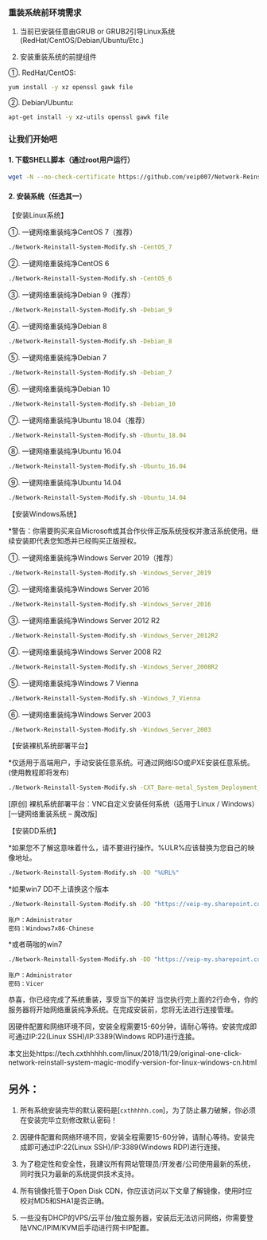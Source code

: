
### 重装系统前环境需求
1. 当前已安装任意由GRUB or GRUB2引导Linux系统(RedHat/CentOS/Debian/Ubuntu/Etc.)

2. 安装重装系统的前提组件

①. RedHat/CentOS:
``` bash
yum install -y xz openssl gawk file
```

②. Debian/Ubuntu:
``` bash
apt-get install -y xz-utils openssl gawk file
```

### 让我们开始吧
#### 1. 下载SHELL脚本（通过root用户运行）
``` bash
wget -N --no-check-certificate https://github.com/veip007/Network-Reinstall-System-Modify/raw/master/Network-Reinstall-System-Modify.sh && chmod a+x Network-Reinstall-System-Modify.sh
```

#### 2. 安装系统（任选其一）
【安装Linux系统】

①. 一键网络重装纯净CentOS 7（推荐）
``` bash
./Network-Reinstall-System-Modify.sh -CentOS_7
```

②. 一键网络重装纯净CentOS 6
``` bash
./Network-Reinstall-System-Modify.sh -CentOS_6
```

③. 一键网络重装纯净Debian 9（推荐）
``` bash
./Network-Reinstall-System-Modify.sh -Debian_9
```

④. 一键网络重装纯净Debian 8
``` bash
./Network-Reinstall-System-Modify.sh -Debian_8
```

⑤. 一键网络重装纯净Debian 7
``` bash
./Network-Reinstall-System-Modify.sh -Debian_7
```

⑥. 一键网络重装纯净Debian 10
``` bash
./Network-Reinstall-System-Modify.sh -Debian_10
```

⑦. 一键网络重装纯净Ubuntu 18.04（推荐）
``` bash
./Network-Reinstall-System-Modify.sh -Ubuntu_18.04
```

⑧. 一键网络重装纯净Ubuntu 16.04
``` bash
./Network-Reinstall-System-Modify.sh -Ubuntu_16.04
```

⑨. 一键网络重装纯净Ubuntu 14.04
``` bash
./Network-Reinstall-System-Modify.sh -Ubuntu_14.04
```

【安装Windows系统】

*警告：你需要购买来自Microsoft或其合作伙伴正版系统授权并激活系统使用。继续安装即代表您知悉并已经购买正版授权。

①. 一键网络重装纯净Windows Server 2019（推荐）
``` bash
./Network-Reinstall-System-Modify.sh -Windows_Server_2019
```

②. 一键网络重装纯净Windows Server 2016
``` bash
./Network-Reinstall-System-Modify.sh -Windows_Server_2016
```

③. 一键网络重装纯净Windows Server 2012 R2
``` bash
./Network-Reinstall-System-Modify.sh -Windows_Server_2012R2
```

④. 一键网络重装纯净Windows Server 2008 R2
``` bash
./Network-Reinstall-System-Modify.sh -Windows_Server_2008R2
```

⑤. 一键网络重装纯净Windows 7 Vienna
``` bash
./Network-Reinstall-System-Modify.sh -Windows_7_Vienna
```

⑥. 一键网络重装纯净Windows Server 2003
``` bash
./Network-Reinstall-System-Modify.sh -Windows_Server_2003
```

【安装裸机系统部署平台】

*仅适用于高端用户，手动安装任意系统。可通过网络ISO或iPXE安装任意系统。(使用教程即将发布)
``` bash
./Network-Reinstall-System-Modify.sh -CXT_Bare-metal_System_Deployment_Platform
```

[原创] 裸机系统部署平台：VNC自定义安装任何系统（适用于Linux / Windows）[一键网络重装系统 – 魔改版]

【安装DD系统】

*如果您不了解这意味着什么，请不要进行操作。%ULR%应该替换为您自己的映像地址。
``` bash
./Network-Reinstall-System-Modify.sh -DD "%URL%"
```

*如果win7 DD不上请换这个版本

``` bash
./Network-Reinstall-System-Modify.sh -DD "https://veip-my.sharepoint.com/personal/admin_veip_onmicrosoft_com/Documents/DD/Windows7x86-Chinese.vhd.gz"
```
```
账户：Administrator
密码：Windows7x86-Chinese
```

*或者萌咖的win7

``` bash
./Network-Reinstall-System-Modify.sh -DD "https://veip-my.sharepoint.com/personal/admin_veip_onmicrosoft_com/Documents/DD/moeclub/win7emb_x86.tar.gz"
```
```
账户：Administrator
密码：Vicer
```


恭喜，你已经完成了系统重装，享受当下的美好
当您执行完上面的2行命令，你的服务器将开始网络重装纯净系统。在完成安装前，您将无法进行连接管理。

因硬件配置和网络环境不同，安装全程需要15-60分钟，请耐心等待。安装完成即可通过IP:22(Linux SSH)/IP:3389(Windows RDP)进行连接。

本文出处https://tech.cxthhhhh.com/linux/2018/11/29/original-one-click-network-reinstall-system-magic-modify-version-for-linux-windows-cn.html


## 另外：
1. 所有系统安装完毕的默认密码是[```cxthhhhh.com```]，为了防止暴力破解，你必须在安装完毕立刻修改默认密码！

2. 因硬件配置和网络环境不同，安装全程需要15-60分钟，请耐心等待。安装完成即可通过IP:22(Linux SSH)/IP:3389(Windows RDP)进行连接。

3. 为了稳定性和安全性，我建议所有网站管理员/开发者/公司使用最新的系统，同时我只为最新的系统提供技术支持。

4. 所有镜像托管于Open Disk CDN，你应该访问以下文章了解镜像，使用时应校对MD5和SHA1是否正确。

5. 一些没有DHCP的VPS/云平台/独立服务器，安装后无法访问网络，你需要登陆VNC/IPIM/KVM后手动进行网卡IP配置。
